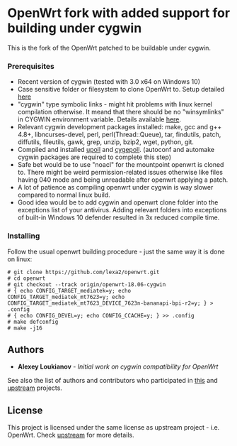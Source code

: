 # OpenWrt fork with added support for building under cygwin

This is the fork of the OpenWrt patched to be buildable under cygwin.

### Prerequisites

* Recent version of cygwin (tested with 3.0 x64 on Windows 10)
* Case sensitive folder or filesystem to clone OpenWrt to.
  Setup detailed [here](https://cygwin.com/cygwin-ug-net/using-specialnames.html#pathnames-casesensitive)
* "cygwin" type symbolic links - might hit problems with linux kernel compilation otherwise.
  It meand that there should be no "winsymlinks" in CYGWIN environment variable.
  Details available [here](https://cygwin.com/cygwin-ug-net/using-cygwinenv.html).
* Relevant cygwin development packages installed: make, gcc and g++ 4.8+, libncurses-devel,
  perl, perl(Thread::Queue), tar, findutils, patch, diffutils, fileutils, gawk, grep, unzip,
  bzip2, wget, python, git.
* Compiled and installed [upoll](https://github.com/lexa2/upoll) and [cygepoll](https://github.com/lexa2/cygepoll).
  (autoconf and automake cygwin packages are required to complete this step)
* Safe bet would be to use "noacl" for the mountpoint openwrt is cloned to. There might be weird permission-related
  issues otherwise like files having 040 mode and being unreadable after openwrt applying a patch.
* A lot of patience as compiling openwrt under cygwin is way slower compared to normal linux build.
* Good idea would be to add cygwin and openwrt clone folder into the exceptions list of your antivirus.
  Adding relevant folders into exceptions of built-in Windows 10 defender resulted in 3x reduced compile time.

### Installing

Follow the usual openwrt building procedure - just the same way it is done on linux:
```
# git clone https://github.com/lexa2/openwrt.git
# cd openwrt
# git checkout --track origin/openwrt-18.06-cygwin
# { echo CONFIG_TARGET_mediatek=y; echo CONFIG_TARGET_mediatek_mt7623=y; echo CONFIG_TARGET_mediatek_mt7623_DEVICE_7623n-bananapi-bpi-r2=y; } > .config
# { echo CONFIG_DEVEL=y; echo CONFIG_CCACHE=y; } >> .config
# make defconfig
# make -j16
```

## Authors

* **Alexey Loukianov** - *Initial work on cygwin compatibility for OpenWrt*

See also the list of authors and contributors who participated in [this](https://github.com/lexa2/openwrt/contributors) and [upstream](https://github.com/openwrt/openwrt/contributors) projects.

## License

This project is licensed under the same license as upstream project - i.e. OpenWrt.
Check [upstream](https://github.com/openwrt/openwrt) for more details.
